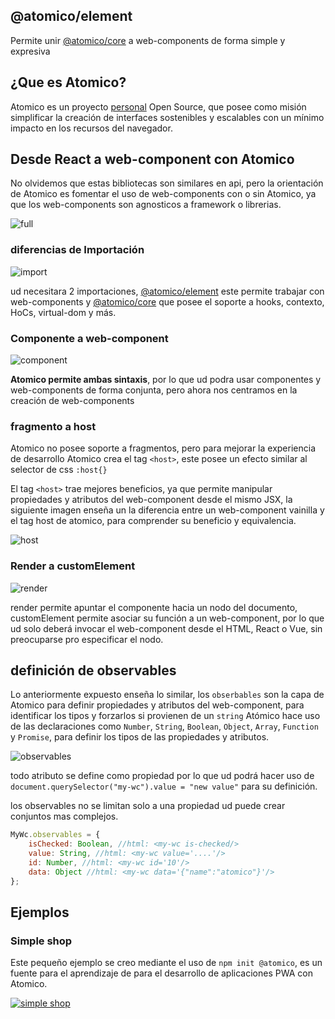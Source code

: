 ## @atomico/element

Permite unir [@atomico/core](https://github.com/atomicojs/core) a web-components de forma simple y expresiva

## ¿Que es Atomico?

Atomico es un proyecto [personal](https://github.com/uppercod) Open Source, que posee como misión simplificar la creación de interfaces sostenibles y escalables con un mínimo impacto en los recursos del navegador.

## Desde React a web-component con Atomico

No olvidemos que estas bibliotecas son similares en api, pero la orientación de Atomico es fomentar el uso de web-components con o sin Atomico, ya que los web-components son agnosticos a framework o librerias.

![full](https://res.cloudinary.com/dz0i8dmpt/image/upload/v1557340605/github/atomico-element/full.png)

### diferencias de Importación

![import](https://res.cloudinary.com/dz0i8dmpt/image/upload/v1557340605/github/atomico-element/import.png)

ud necesitara 2 importaciones, [@atomico/element](https://github.com/atomicojs/element) este permite trabajar con web-components y [@atomico/core](https://github.com/atomicojs/core) que posee el soporte a hooks, contexto, HoCs, virtual-dom y más.

### Componente a web-component

![component](https://res.cloudinary.com/dz0i8dmpt/image/upload/v1557340605/github/atomico-element/component.png)

**Atomico permite ambas sintaxis**, por lo que ud podra usar componentes y web-components de forma conjunta, pero ahora nos centramos en la creación de web-components

### fragmento a host

Atomico no posee soporte a fragmentos, pero para mejorar la experiencia de desarrollo Atomico crea el tag `<host>`, este posee un efecto similar al selector de css `:host{}`

El tag `<host>` trae mejores beneficios, ya que permite manipular propiedades y atributos del web-component desde el mismo JSX, la siguiente imagen enseña un la diferencia entre un web-component vainilla y el tag host de atomico, para comprender su beneficio y equivalencia.

![host](https://res.cloudinary.com/dz0i8dmpt/image/upload/v1557340605/github/atomico-element/host.png)

### Render a customElement

![render](https://res.cloudinary.com/dz0i8dmpt/image/upload/v1557340605/github/atomico-element/render.png)

render permite apuntar el componente hacia un nodo del documento, customElement permite asociar su función a un web-component, por lo que ud solo deberá invocar el web-component desde el HTML, React o Vue, sin preocuparse pro especificar el nodo.

## definición de observables

Lo anteriormente expuesto enseña lo similar, los `obserbables` son la capa de Atomico para definir propiedades y atributos del web-component, para identificar los tipos y forzarlos si provienen de un `string` Atómico hace uso de las declaraciones como `Number`, `String`, `Boolean`, `Object`, `Array`, `Function` y `Promise`, para definir los tipos de las propiedades y atributos.

![observables](https://res.cloudinary.com/dz0i8dmpt/image/upload/v1557340605/github/atomico-element/observables.png)

todo atributo se define como propiedad por lo que ud podrá hacer uso de `document.querySelector("my-wc").value = "new value"` para su definición.

los observables no se limitan solo a una propiedad ud puede crear conjuntos mas complejos.

```js
MyWc.observables = {
	isChecked: Boolean, //html: <my-wc is-checked/>
	value: String, //html: <my-wc value='....'/>
	id: Number, //html: <my-wc id='10'/>
	data: Object //html: <my-wc data='{"name":"atomico"}'/>
};
```

## Ejemplos

### Simple shop

Este pequeño ejemplo se creo mediante el uso de `npm init @atomico`, es un fuente para el aprendizaje de para el desarrollo de aplicaciones PWA con Atomico.

[![simple shop](https://res.cloudinary.com/dz0i8dmpt/image/upload/v1557340605/github/simple-shop.png)](https://atomicojs.github.io/examples/atomico-store/public/)
